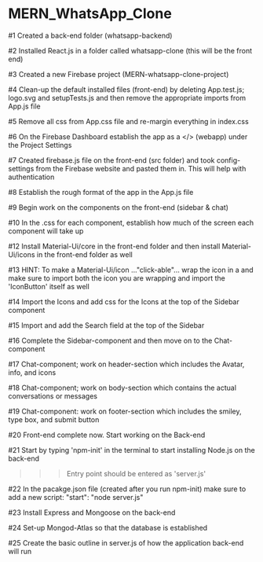 # MERN_WhatsApp_Clone

#1 Created a back-end folder (whatsapp-backend)

#2 Installed React.js in a folder called whatsapp-clone (this will be the front end)

#3 Created a new Firebase project (MERN-whatsapp-clone-project)

#4 Clean-up the default installed files (front-end) by deleting App.test.js; logo.svg and setupTests.js and then remove the appropriate imports from App.js file

#5 Remove all css from App.css file and re-margin everything in index.css

#6 On the Firebase Dashboard establish the app as a </> (webapp) under the Project Settings

#7 Created firebase.js file on the front-end (src folder) and took config-settings from the Firebase website and pasted them in. This will help with authentication

#8 Establish the rough format of the app in the App.js file

#9 Begin work on the components on the front-end (sidebar & chat)

#10 In the .css for each component, establish how much of the screen each component will take up

#12 Install Material-Ui/core in the front-end folder and then install Material-Ui/icons in the front-end folder as well

#13 HINT: To make a Material-Ui/icon ..."click-able"... wrap the icon in a <IconButton> and make sure to import both the icon you are wrapping and import the 'IconButton' itself as well

#14 Import the Icons and add css for the Icons at the top of the Sidebar component

#15 Import and add the Search field at the top of the Sidebar

#16 Complete the Sidebar-component and then move on to the Chat-component

#17 Chat-component; work on header-section which includes the Avatar, info, and icons

#18 Chat-component; work on body-section which contains the actual conversations or messages

#19 Chat-component: work on footer-section which includes the smiley, type box, and submit button

#20 Front-end complete now. Start working on the Back-end

#21 Start by typing 'npm-init' in the terminal to start installing Node.js on the back-end
>>> Entry point should be entered as 'server.js'

#22 In the pacakge.json file (created after you run npm-init) make sure to add a new script:  "start": "node server.js"

#23 Install Express and Mongoose on the back-end

#24 Set-up Mongod-Atlas so that the database is established

#25 Create the basic outline in server.js of how the application back-end will run
